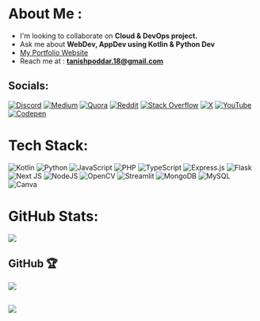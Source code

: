 # About Me :
- I'm looking to collaborate on **Cloud & DevOps project.**<br>
- Ask me about **WebDev, AppDev using Kotlin & Python Dev**<br>
- [My Portfolio Website](https://tanish-poddar.is-a.dev/)<br>
- Reach me at : **tanishpoddar.18@gmail.com**


## Socials:
[![Discord](https://img.shields.io/badge/Discord-%237289DA.svg?logo=discord&logoColor=white)](https://discord.gg/tanisheesh) [![Medium](https://img.shields.io/badge/Medium-12100E?logo=medium&logoColor=white)](https://medium.com/@tanisheesh) [![Quora](https://img.shields.io/badge/Quora-%23B92B27.svg?logo=Quora&logoColor=white)](https://quora.com/profile/tanisheesh) [![Reddit](https://img.shields.io/badge/Reddit-%23FF4500.svg?logo=Reddit&logoColor=white)](https://reddit.com/user/tanisheesh) [![Stack Overflow](https://img.shields.io/badge/-Stackoverflow-FE7A16?logo=stack-overflow&logoColor=white)](https://stackoverflow.com/users/28653993) [![X](https://img.shields.io/badge/X-black.svg?logo=X&logoColor=white)](https://x.com/tanisheeshh) [![YouTube](https://img.shields.io/badge/YouTube-%23FF0000.svg?logo=YouTube&logoColor=white)](https://youtube.com/@tanisheesh) [![Codepen](https://img.shields.io/badge/Codepen-000000?style=for-the-badge&logo=codepen&logoColor=white)](https://codepen.io/tanisheesh) 

# Tech Stack:
![Kotlin](https://img.shields.io/badge/kotlin-%237F52FF.svg?style=plastic&logo=kotlin&logoColor=white) ![Python](https://img.shields.io/badge/python-3670A0?style=plastic&logo=python&logoColor=ffdd54) ![JavaScript](https://img.shields.io/badge/javascript-%23323330.svg?style=plastic&logo=javascript&logoColor=%23F7DF1E) ![PHP](https://img.shields.io/badge/php-%23777BB4.svg?style=plastic&logo=php&logoColor=white) ![TypeScript](https://img.shields.io/badge/typescript-%23007ACC.svg?style=plastic&logo=typescript&logoColor=white) ![Express.js](https://img.shields.io/badge/express.js-%23404d59.svg?style=plastic&logo=express&logoColor=%2361DAFB) ![Flask](https://img.shields.io/badge/flask-%23000.svg?style=plastic&logo=flask&logoColor=white) ![Next JS](https://img.shields.io/badge/Next-black?style=plastic&logo=next.js&logoColor=white) ![NodeJS](https://img.shields.io/badge/node.js-6DA55F?style=plastic&logo=node.js&logoColor=white) ![OpenCV](https://img.shields.io/badge/opencv-%23white.svg?style=plastic&logo=opencv&logoColor=white) ![Streamlit](https://img.shields.io/badge/Streamlit-%23FE4B4B.svg?style=plastic&logo=streamlit&logoColor=white) ![MongoDB](https://img.shields.io/badge/MongoDB-%234ea94b.svg?style=plastic&logo=mongodb&logoColor=white) ![MySQL](https://img.shields.io/badge/mysql-4479A1.svg?style=plastic&logo=mysql&logoColor=white) ![Canva](https://img.shields.io/badge/Canva-%2300C4CC.svg?style=plastic&logo=Canva&logoColor=white)

# GitHub Stats:
![](https://github-readme-stats.vercel.app/api/top-langs/?username=tanishpoddar&theme=one_dark_pro&hide_border=true&include_all_commits=true&count_private=true&layout=compact)

## GitHub 🏆
![](https://github-profile-trophy.vercel.app/?username=tanishpoddar&theme=radical&no-frame=false&no-bg=false&margin-w=4)

## 
![](https://quotes-github-readme.vercel.app/api?type=horizontal&theme=gruvbox)
